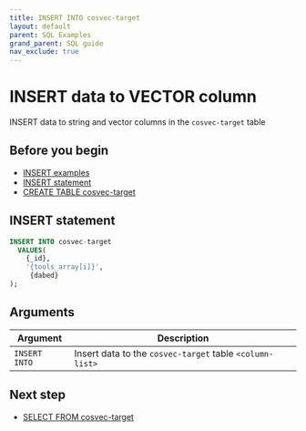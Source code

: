 ```yaml
---
title: INSERT INTO cosvec-target
layout: default
parent: SQL Examples
grand_parent: SQL guide
nav_exclude: true
---
```


# INSERT data to VECTOR column

INSERT data to string and vector columns in the `cosvec-target` table

## Before you begin
* [INSERT examples](/docs/sql-guide/examples/sql-eg-insert/sql-eg-insert-home#insert-statements)
* [INSERT statement](/docs/sql-guide/statements/statement-insert)
* [CREATE TABLE cosvec-target](/docs/sql-guide/examples/sql-eg-table/sql-eg-table-create-cosvec-target)

## INSERT statement

```sql
INSERT INTO cosvec-target
  VALUES(
    {_id},
    '{tools_array[i]}',
     {dabed}
);
```

## Arguments

| Argument | Description |
|---|---|
| `INSERT INTO` | Insert data to the `cosvec-target` table `<column-list>` |

## Next step

* [SELECT FROM cosvec-target](/docs/sql-guide/examples/sql-eg-select/sql-eg-select-from-cosvec-target)
